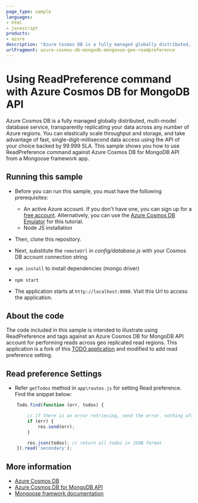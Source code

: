 ```yaml
---
page_type: sample
languages:
- html
- javascript
products:
- azure
description: "Azure Cosmos DB is a fully managed globally distributed, multi-model database service, transparently replicating your data across any number of Azure regions."
urlFragment: azure-cosmos-db-mongodb-mongoose-geo-readpreference
---
```


# Using ReadPreference command with Azure Cosmos DB for MongoDB API

Azure Cosmos DB is a fully managed globally distributed, multi-model database service, transparently replicating your data across any number of Azure regions. You can elastically scale throughput and storage, and take advantage of fast, single-digit-millisecond data access using the API of your choice backed by 99.999 SLA. This sample shows you how to use ReadPreference command against Azure Cosmos DB for MongoDB API from a Mongoose framework app.

## Running this sample

* Before you can run this sample, you must have the following prerequisites:

   * An active Azure account. If you don't have one, you can sign up for a [free account](https://azure.microsoft.com/free/). Alternatively, you can use the [Azure Cosmos DB Emulator](https://docs.microsoft.com/azure/cosmos-db/local-emulator) for this tutorial.
   * Node JS installation

* Then, clone this repository.

* Next, substitute the `remoteUrl` in *config/database.js* with your Cosmos DB account connection string. 

* `npm install` to install dependencies (mongo driver)

* `npm start`

* The application starts at `http://localhost:8080`. Visit this Url to access the application.

## About the code

The code included in this sample is intended to illustrate using ReadPreference and tags against an Azure Cosmos DB for MongoDB API account for performing reads across geo replicated read regions. This application is a fork of this [TODO application](https://github.com/scotch-io/node-todo) and modified to add read preference setting.

## Read preference Settings

* Refer `getTodos` method in `app\routes.js` for setting Read preference. Find the snippet below:

```javascript
    Todo.find(function (err, todos) {

        // if there is an error retrieving, send the error. nothing after res.send(err) will execute
        if (err) {
            res.send(err);
        }

        res.json(todos); // return all todos in JSON format
    }).read('secondary');
```

## More information

- [Azure Cosmos DB](https://docs.microsoft.com/azure/cosmos-db/introduction)
- [Azure Cosmos DB for MongoDB API](https://docs.microsoft.com/azure/cosmos-db/mongodb-introduction)
- [Mongoose framwork documentation](http://mongoosejs.com/docs/api.html)
